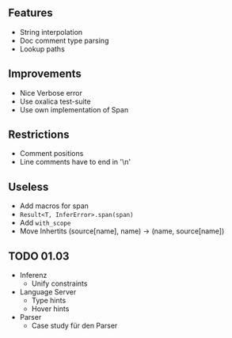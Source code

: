 ## Features
- String interpolation
- Doc comment type parsing
- Lookup paths

## Improvements
- Nice Verbose error
- Use oxalica test-suite
- Use own implementation of Span

## Restrictions
- Comment positions
- Line comments have to end in '\n'

## Useless
- Add macros for span
- `Result<T, InferError>.span(span)`
- Add `with_scope`
- Move Inhertits (source[name], name) -> (name, source[name])

## TODO 01.03
- Inferenz
    - Unify constraints
- Language Server
    - Type hints
    - Hover hints
- Parser
    - Case study für den Parser
